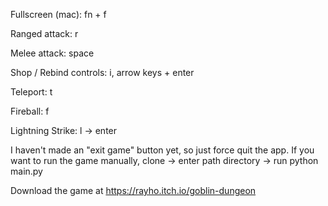 Fullscreen (mac): fn + f

Ranged attack: r

Melee attack: space

Shop / Rebind controls: i, arrow keys + enter

Teleport: t

Fireball: f

Lightning Strike: l -> enter

I haven't made an "exit game" button yet, so just force quit the app. If you want to run the game manually, clone -> enter path directory -> run python main.py

Download the game at https://rayho.itch.io/goblin-dungeon
